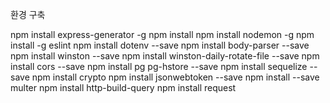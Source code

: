 환경 구축

npm install express-generator -g
npm install
npm install nodemon -g
npm install -g eslint
npm install dotenv --save
npm install body-parser --save
npm install winston --save
npm install winston-daily-rotate-file --save
npm install cors --save
npm install pg pg-hstore --save
npm install sequelize --save
npm install crypto
npm install jsonwebtoken --save
npm install --save multer
npm install http-build-query
npm install request